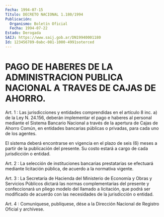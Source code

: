 ```yaml
---
Fecha: 1994-07-15
Título: DECRETO NACIONAL 1.180/1994
Publicación:
  Organismo: Boletín Oficial
  Fecha: 1994-07-22
Estado: Derogada
SAIJ: https://www.saij.gob.ar/DN19940001180
Id: 123456789-0abc-081-1000-4991soterced
---
```

# PAGO DE HABERES DE LA ADMINISTRACION PUBLICA NACIONAL A TRAVES DE CAJAS DE AHORRO.

<a id="1"></a>
Art. 1 :  Las  jurisdicciones  y  entidades comprendidas en el artículo  8  inc. a) de la Ley N. 24.156,  deberán  implementar  el pago e haberes  al personal mediante el Sistema Bancario Nacional a través de la apertura  de  Cajas  de  Ahorro  Común,  en  entidades bancarias  públicas  o  privadas, para cada uno de los agentes.

El sistema deberá encontrarse  en vigencia en el plazo de seis (6) meses a partir de la publicación  del  presente.  Su costo estará a cargo de cada jurisdicción o entidad.

<a id="2"></a>
Art.  2 : La selección de instituciones bancarias prestatarias se  efectuará    mediante  licitación  pública,  de  acuerdo  a  la normativa vigente.

<a id="3"></a>
Art. 3 : La Secretaría de Hacienda del Ministerio de Economía y Obras  y  Servicios Públicos dictará las normas complementarias del presente y confeccionará un pliego modelo del llamado a licitación, que podrá ser modificado de acuerdo con las necesidades de la jurisdicción o entidad.

<a id="4"></a>
Art. 4 : Comuníquese, publíquese, dése a la Dirección Nacional de Registro Oficial y archívese.